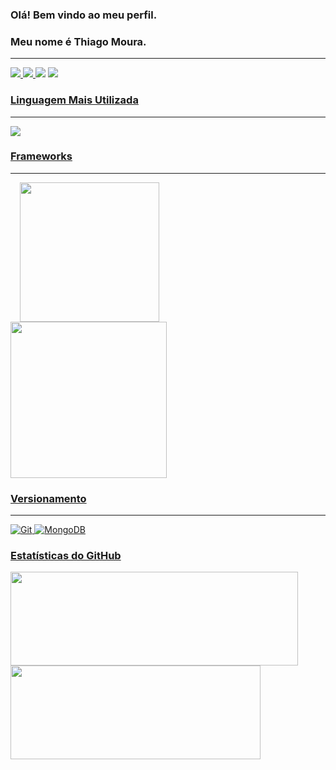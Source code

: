 ### Olá! Bem vindo ao meu perfil.
### Meu nome é Thiago Moura.
---
<div align="left">    
  <a href="https://github.com/tmoura1981" alt="github" target="_blank">
    <img src="https://img.shields.io/badge/GitHub-000000?&style=flat-square&logo=GitHub&logoColor=white">

 <a href="https://www.linkedin.com/in/thiagomoura-pythondev" alt="linkedin" target="_blank">
    <img src="https://img.shields.io/badge/LinkedIn-%230077B5.svg?&style=flat-square&logo=linkedin&logoColor=white">
  </a>
    
<a href="https://wa.me/5512997883117" alt="WhatsApp" target="_blank">
  <img src="https://img.shields.io/badge/-WhatsApp-25d366?style=flat-square&labelColor=25d366&logo=whatsapp&logoColor=white&link=https://wa.me/5512997883117"/></a>    

<a href="mailto:tmoura1981@gmail.com" alt="gmail" target="_blank">
    <img src="https://img.shields.io/badge/-Gmail-FF0000?style=flat-square&labelColor=FF0000&logo=gmail&logoColor=white&link=mailto:tassiofernandescosta@gmail.com" />

  
### Linguagem Mais Utilizada
---

  <img src="https://img.icons8.com/color/48/000000/python--v1.png"/>
  
### Frameworks
---
  <img src="https://img.shields.io/badge/Flask-000000?style=for-the-badge&logo=flask&logoColor=white"  width="223" hspace="15">   <img src="https://img.shields.io/badge/Django-092E20?style=for-the-badge&logo=django&logoColor=white" width="250"/>

### Versionamento
---
  ![Git](https://img.shields.io/badge/-Git-333333?style=flat&logo=git)
  ![MongoDB](https://img.shields.io/badge/-GitHub-333333?style=flat&logo=github)

 ### Estatísticas do GitHub
<p align="left">
    <a href="https://github.com/tmoura1981">
    <img height="150" width="460" src="https://github-readme-stats.vercel.app/api?username=tmoura1981&show_icons=true&theme=dark" />
<a/>
    <img height="150" width="400" src="https://github-readme-stats-eight-theta.vercel.app/api/top-langs/?username=tmoura1981&layout=compact&langs_count=8&theme=dark&include_all_commits=true&count_private=true"/>

